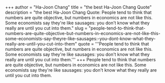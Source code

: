 +++
author = "Ha-Joon Chang"
title = "the best Ha-Joon Chang Quote"
description = "the best Ha-Joon Chang Quote: People tend to think that numbers are quite objective, but numbers in economics are not like this. Some economists say they're like sausages: you don't know what they really are until you cut into them."
slug = "people-tend-to-think-that-numbers-are-quite-objective-but-numbers-in-economics-are-not-like-this-some-economists-say-theyre-like-sausages:-you-dont-know-what-they-really-are-until-you-cut-into-them"
quote = '''People tend to think that numbers are quite objective, but numbers in economics are not like this. Some economists say they're like sausages: you don't know what they really are until you cut into them.'''
+++
People tend to think that numbers are quite objective, but numbers in economics are not like this. Some economists say they're like sausages: you don't know what they really are until you cut into them.
